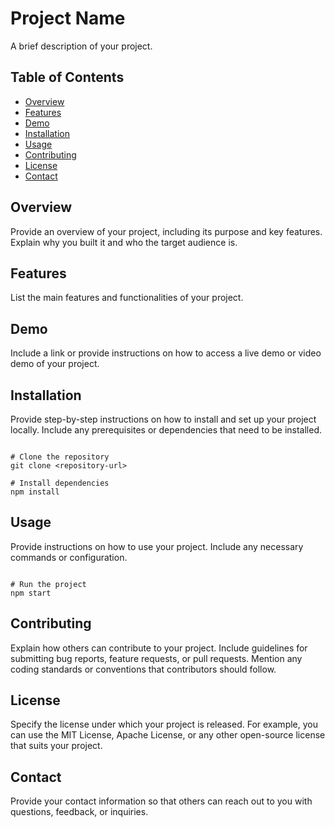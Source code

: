 <h1>Project Name</h1>

<p>A brief description of your project.</p>

<h2>Table of Contents</h2>

<ul>
  <li><a href="#overview">Overview</a></li>
  <li><a href="#features">Features</a></li>
  <li><a href="#demo">Demo</a></li>
  <li><a href="#installation">Installation</a></li>
  <li><a href="#usage">Usage</a></li>
  <li><a href="#contributing">Contributing</a></li>
  <li><a href="#license">License</a></li>
  <li><a href="#contact">Contact</a></li>
</ul>

<h2>Overview</h2>

<p>Provide an overview of your project, including its purpose and key features. Explain why you built it and who the target audience is.</p>

<h2>Features</h2>

<p>List the main features and functionalities of your project.</p>

<h2>Demo</h2>

<p>Include a link or provide instructions on how to access a live demo or video demo of your project.</p>

<h2>Installation</h2>

<p>Provide step-by-step instructions on how to install and set up your project locally. Include any prerequisites or dependencies that need to be installed.</p>

<pre><code>
# Clone the repository
git clone &lt;repository-url&gt;

# Install dependencies
npm install
</code></pre>

<h2>Usage</h2>

<p>Provide instructions on how to use your project. Include any necessary commands or configuration.</p>

<pre><code>
# Run the project
npm start
</code></pre>

<h2>Contributing</h2>

<p>Explain how others can contribute to your project. Include guidelines for submitting bug reports, feature requests, or pull requests. Mention any coding standards or conventions that contributors should follow.</p>

<h2>License</h2>

<p>Specify the license under which your project is released. For example, you can use the MIT License, Apache License, or any other open-source license that suits your project.</p>

<h2>Contact</h2>

<p>Provide your contact information so that others can reach out to you with questions, feedback, or inquiries.</p>
